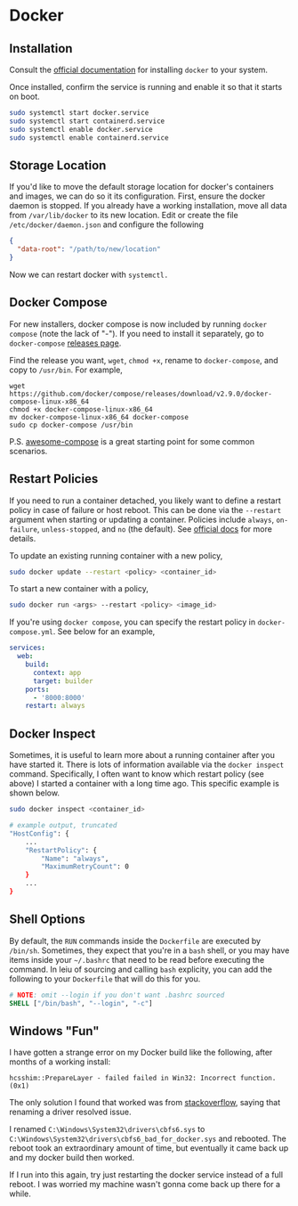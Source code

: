 # Docker

## Installation

Consult the [official documentation](https://docs.docker.com/engine/install/) for installing `docker` to your system.

Once installed, confirm the service is running and enable it so that it starts on boot.

```bash
sudo systemctl start docker.service
sudo systemctl start containerd.service
sudo systemctl enable docker.service
sudo systemctl enable containerd.service
```

## Storage Location

If you'd like to move the default storage location for docker's containers and images, we can do so it its configuration. First, ensure the docker daemon is stopped. If you already have a working installation, move all data from `/var/lib/docker` to its new location. Edit or create the file `/etc/docker/daemon.json` and configure the following

```json
{
  "data-root": "/path/to/new/location"
}
```

Now we can restart docker with `systemctl.`

## Docker Compose

For new installers, docker compose is now included by running `docker compose` (note the lack of "-"). If you need to install it separately, go to `docker-compose` [releases page](https://github.com/docker/compose/releases).

Find the release you want, `wget`, `chmod +x`, rename to `docker-compose`, and copy to `/usr/bin`. For example,

```
wget https://github.com/docker/compose/releases/download/v2.9.0/docker-compose-linux-x86_64
chmod +x docker-compose-linux-x86_64
mv docker-compose-linux-x86_64 docker-compose
sudo cp docker-compose /usr/bin
```

P.S. [awesome-compose](https://github.com/docker/awesome-compose) is a great starting point for some common scenarios.

## Restart Policies

If you need to run a container detached, you likely want to define a restart policy in case of failure or host reboot. This can be done via the `--restart` argument when starting or updating a container. Policies include `always`, `on-failure`, `unless-stopped`, and `no` (the default). See [official docs](https://docs.docker.com/config/containers/start-containers-automatically/) for more details.

To update an existing running container with a new policy,

```bash
sudo docker update --restart <policy> <container_id>
```

To start a new container with a policy,

```bash
sudo docker run <args> --restart <policy> <image_id>
```

If you're using `docker compose`, you can specify the restart policy in `docker-compose.yml`. See below for an example,

```yaml
services:
  web: 
    build:
      context: app
      target: builder
    ports: 
      - '8000:8000'
    restart: always
```

## Docker Inspect

Sometimes, it is useful to learn more about a running container after you have started it. There is lots of information available via the `docker inspect` command. Specifically, I often want to know which restart policy (see above) I started a container with a long time ago. This specific example is shown below.

```bash
sudo docker inspect <container_id>

# example output, truncated
"HostConfig": {
    ...
    "RestartPolicy": {
        "Name": "always",
        "MaximumRetryCount": 0
    }
    ...
}
```

## Shell Options

By default, the `RUN` commands inside the `Dockerfile` are executed by `/bin/sh`. Sometimes, they expect that you're in a `bash` shell, or you may have items inside your `~/.bashrc` that need to be read before executing the command. In leiu of sourcing and calling `bash` explicity, you can add the following to your `Dockerfile` that will do this for you.

```Dockerfile
# NOTE: omit --login if you don't want .bashrc sourced
SHELL ["/bin/bash", "--login", "-c"]
```

## Windows "Fun"

I have gotten a strange error on my Docker build like the following, after months of a working install:

```console
hcsshim::PrepareLayer - failed failed in Win32: Incorrect function. (0x1)
```

The only solution I found that worked was from [stackoverflow](https://stackoverflow.com/questions/58986352/docker-build-fails-always-with-error-hcsshimpreparelayer-failed-failed-in-wi), saying that renaming a driver resolved issue.

I renamed `C:\Windows\System32\drivers\cbfs6.sys` to `C:\Windows\System32\drivers\cbfs6_bad_for_docker.sys` and rebooted. The reboot took an extraordinary amount of time, but eventually it came back up and my docker build then worked.

If I run into this again, try just restarting the docker service instead of a full reboot. I was worried my machine wasn't gonna come back up there for a while. 